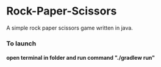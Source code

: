 # Rock-Paper-Scissors
A simple rock paper scissors game written in java.

### To launch
#### open terminal in folder and run command "./gradlew run"
